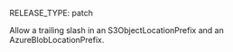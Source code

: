 RELEASE_TYPE: patch

Allow a trailing slash in an S3ObjectLocationPrefix and an AzureBlobLocationPrefix.
